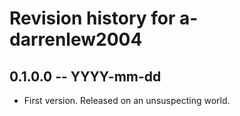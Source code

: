 # Revision history for a-darrenlew2004

## 0.1.0.0 -- YYYY-mm-dd

* First version. Released on an unsuspecting world.
